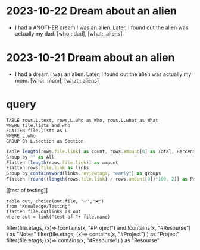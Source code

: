 
# 2023-10-22 Dream about an alien

- I had a ANOTHER dream I was an alien. Later, I found out the alien was actually my dad. [who:: dad], [what:: aliens]

# 2023-10-21 Dream about an alien

- I had a dream I was an alien. Later, I found out the alien was actually my mom. [who:: mom], [what:: aliens]

# query


```dataview
TABLE rows.L.text, rows.L.who as Who, rows.L.what as What
WHERE file.lists and who
FLATTEN file.lists as L
WHERE L.who
GROUP BY L.section as Section

```



```js dataview
Table length(rows.file.link) as count, rows.amount[0] as Total, Percentage
Group by "" as All
Flatten [length(rows.file.link)] as amount 
Flatten rows.file.link as links
Group by containsword(links.reviewtags, "early") as groups
Flatten [round((length(rows.file.link) / rows.amount[0])*100, 2)] as Percentage
```

[[test of testing]]

```dataview
table out, choice(out.file, "✅","❌")
from "Knowledge/Testing"
flatten file.outlinks as out
where out = link("test of "+ file.name)
```
filter(file.etags, (x)=> !contains(x, "#Project") and !contains(x, "#Resourse") ) as "Notes" 
filter(file.etags, (x)=> contains(x, "#Project") ) as "Project" 
filter(file.etags, (x)=> contains(x, "#Resourse") ) as "Resourse" 


